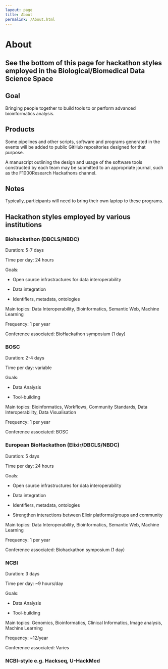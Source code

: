 ```yaml
---
layout: page
title: About
permalink: /About.html
---
```


# About

## See the bottom of this page for hackathon styles employed in the Biological/Biomedical Data Science Space

## Goal

Bringing people together to build tools to or perform advanced bioinformatics analysis.

## Products

Some pipelines and other scripts, software and programs generated in the events will be added to public GitHub repositories designed for that purpose.

A manuscript outlining the design and usage of the software tools constructed by each team may be submitted to an appropriate journal, such as the F1000Research Hackathons channel.

## Notes

Typically, participants will need to bring their own laptop to these programs.

## Hackathon styles employed by various institutions

### Biohackathon (DBCLS/NBDC)

Duration: 5-7 days

Time per day: 24 hours

Goals: 
* Open source infrastractures for data interoperability

* Data integration

* Identifiers, metadata, ontologies

Main topics: Data Interoperability, Bioinformatics, Semantic Web, Machine Learning

Frequency: 1 per year

Conference associated: BioHackathon symposium (1 day)

### BOSC

Duration: 2-4 days

Time per day: variable

Goals: 

* Data Analysis

* Tool-building

Main topics: Bioinformatics, Workflows, Community Standards, Data Interoperability, Data Visualisation

Frequency: 1 per year

Conference associated: BOSC 

### European BioHackathon (Elixir/DBCLS/NBDC)

Duration: 5 days

Time per day: 24 hours

Goals: 

* Open source infrastructures for data interoperability

* Data integration

* Identifiers, metadata, ontologies

* Strengthen interactions between Elixir platforms/groups and community

Main topics: Data Interoperability, Bioinformatics, Semantic Web, Machine Learning

Frequency: 1 per year

Conference associated: Biohackathon symposium (1 day)

### NCBI

Duration: 3 days

Time per day: ~9 hours/day

Goals: 

* Data Analysis

* Tool-building

Main topics: Genomics, Bioinformatics, Clinical Informatics, Image analysis, Machine Learning

Frequency: ~12/year

Conference associated: Varies 

### NCBI-style e.g. Hackseq, U-HackMed

